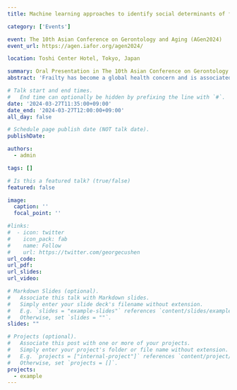 ```yaml
---
title: Machine learning approaches to identify social determinants of frailty among middle-aged and older adults in the USA, England, and China

category: ['Events']

event: The 10th Asian Conference on Gerontology and Aging (AGen2024)
event_url: https://agen.iafor.org/agen2024/

location: Toshi Center Hotel, Tokyo, Japan

summary: Oral Presentation in The 10th Asian Conference on Gerontology and Aging (AGen2024).
abstract: 'Frailty has become a global health concern and is associated with social determinants of health (SDoH). However, the relative importance and cumulative contribution of multidomain SDoH to frailty, and whether these relationships differ across different national settings, remain unclear. We included participants aged ≥45 years from the Health and Retirement Study (HRS, N=5,792), the English Longitudinal Study of Ageing (ELSA, N=3,773), and the China Health and Retirement Longitudinal Study (CHARLS, N=5,016). SDoH (n=121 for HRS, n=125 for ELSA, and n=94 for CHARLS) were selected across seven domains, including adverse childhood experiences, socioeconomic status, material circumstances, social connections, social stressors, health behaviors, and healthcare systems. Frailty was assessed by the frailty index (FI). We developed Extreme Gradient Boosting to predict frailty at the 4-year follow-up and used SHapley Additive exPlanations to quantify the variable-wise and domain-wise contributions of SDoH. Our models explained 0.242 (95% confidence interval [CI]: 0.203–0.281), 0.258 (95% CI: 0.191–0.325), and 0.173 (95% CI: 0.126–0.215) of the variance in FI among all participants from HRS, ELSA, and CHARLS. Health behaviors and social connections or stressors were the most important domains in HRS and ELSA, while material circumstances contributed largely in CHARLS. Several important SDoH predictors, such as body mass index, were consistent across countries, while country-specific risk factors, such as engagement in maintenance or gardening in HRS, were also identified. Our findings reveal the prioritization of SDoH domains and factors for addressing aging disparities and promoting healthy aging, especially region-specific risk factors for tailored public health prevention strategies.'

# Talk start and end times.
#   End time can optionally be hidden by prefixing the line with `#`.
date: '2024-03-27T11:35:00+09:00'
date_end: '2024-03-27T12:00:00+09:00'
all_day: false

# Schedule page publish date (NOT talk date).
publishDate:

authors:
  - admin

tags: []

# Is this a featured talk? (true/false)
featured: false

image:
  caption: ''
  focal_point: ''

#links:
#  - icon: twitter
#    icon_pack: fab
#    name: Follow
#    url: https://twitter.com/georgecushen
url_code:
url_pdf:
url_slides:
url_video:

# Markdown Slides (optional).
#   Associate this talk with Markdown slides.
#   Simply enter your slide deck's filename without extension.
#   E.g. `slides = "example-slides"` references `content/slides/example-slides.md`.
#   Otherwise, set `slides = ""`.
slides: ""

# Projects (optional).
#   Associate this post with one or more of your projects.
#   Simply enter your project's folder or file name without extension.
#   E.g. `projects = ["internal-project"]` references `content/project/deep-learning/index.md`.
#   Otherwise, set `projects = []`.
projects:
  - example
---
```

